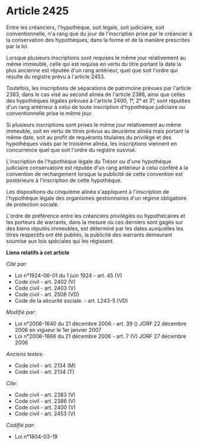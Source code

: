 # Article 2425

Entre les créanciers, l'hypothèque, soit légale, soit judiciaire, soit conventionnelle, n'a rang que du jour de l'inscription
prise par le créancier à la conservation des hypothèques, dans la forme et de la manière prescrites par la loi. 

Lorsque plusieurs inscriptions sont requises le même jour relativement au même immeuble, celle qui est requise en vertu du
titre portant la date la plus ancienne est réputée d'un rang antérieur, quel que soit l'ordre qui résulte du registre prévu à
l'article 2453. 

Toutefois, les inscriptions de séparations de patrimoine prévues par l'article 2383, dans le cas visé au second alinéa de
l'article 2386, ainsi que celles des hypothèques légales prévues à l'article 2400, 1°, 2° et 3°, sont réputées d'un rang
antérieur à celui de toute inscription d'hypothèque judiciaire ou conventionnelle prise le même jour. 

Si plusieurs inscriptions sont prises le même jour relativement au même immeuble, soit en vertu de titres prévus au deuxième
alinéa mais portant la même date, soit au profit de requérants titulaires du privilège et des hypothèques visés par le
troisième alinéa, les inscriptions viennent en concurrence quel que soit l'ordre du registre susvisé.

L'inscription de l'hypothèque légale du Trésor ou d'une hypothèque judiciaire conservatoire est réputée d'un rang antérieur à
celui conféré à la convention de rechargement lorsque la publicité de cette convention est postérieure à l'inscription de
cette hypothèque. 

Les dispositions du cinquième alinéa s'appliquent à l'inscription de l'hypothèque légale des organismes gestionnaires d'un
régime obligatoire de protection sociale.

L'ordre de préférence entre les créanciers privilégiés ou hypothécaires et les porteurs de warrants, dans la mesure où ces
derniers sont gagés sur des biens réputés immeubles, est déterminé par les dates auxquelles les titres respectifs ont été
publiés, la publicité des warrants demeurant soumise aux lois spéciales qui les régissent.

**Liens relatifs à cet article**

_Cité par_:

  - Loi n°1924-06-01 du 1 juin 1924 - art. 45 (V)
  - Code civil - art. 2402 (V)
  - Code civil - art. 2403 (V)
  - Code civil - art. 2508 (VD)
  - Code de la sécurité sociale. - art. L243-5 (VD)

_Modifié par_:

  - Loi n°2006-1640 du 21 décembre 2006 - art. 39 () JORF 22 décembre 2006 en vigueur le 1er janvier 2007
  - Loi n°2006-1666 du 21 décembre 2006 - art. 7 (V) JORF 27 décembre 2006

_Anciens textes_:

  - Code civil - art. 2134 (M)
  - Code civil - art. 2134 (T)

_Cite_:

  - Code civil - art. 2383 (V)
  - Code civil - art. 2386 (V)
  - Code civil - art. 2400 (V)
  - Code civil - art. 2453 (V)

_Codifié par_:

  - Loi n°1804-03-19
